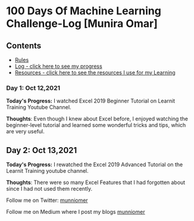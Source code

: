 # 100 Days Of Machine Learning Challenge-Log [Munira Omar]

## Contents

* [Rules](rules.md)
* [Log - click here to see my progress](log.md)
* [Resources - click here to see the resources I use for my Learning](resources.md)

### Day 1: Oct 12,2021
**Today's Progress:** I watched Excel 2019 Beginner Tutorial on Learnit Training Youtube Channel.

**Thoughts**: Even though I knew about Excel before, I enjoyed watching the beginner-level tutorial and learned some wonderful tricks and tips, which are very useful.

## Day 2: Oct 13,2021
**Today's Progress:** I rewatched the Excel 2019 Advanced Tutorial on the Learnit Training youtube channel. 

**Thoughts**: There were so many Excel Features that I had forgotten about since I had not used them recently.

Follow me on Twitter: [munniomer](https://twitter.com/munniomer)

Follow me on Medium where I post my blogs [munniomer](https://medium.com/@munniomer)

